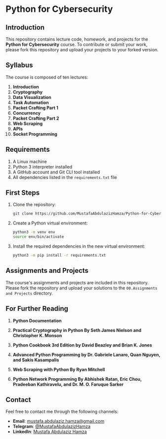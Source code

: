 # Python for Cybersecurity

## Introduction

This repository contains lecture code, homework, and projects for the **Python for Cybersecurity** course. To contribute or submit your work, please fork this repository and upload your projects to your forked version.

## Syllabus

The course is composed of ten lectures:

1. **Introduction**
2. **Cryptography**
3. **Data Visualization**
4. **Task Automation**
5. **Packet Crafting Part 1**
6. **Concurrency**
7. **Packet Crafting Part 2**
8. **Web Scraping**
9. **APIs**
10. **Socket Programming**

## Requirements

1. A Linux machine
2. Python 3 interpreter installed
3. A GitHub account and Git CLI tool installed
4. All dependencies listed in the `requirements.txt` file

## First Steps

1. Clone the repository:

    ```bash
    git clone https://github.com/MustafaAbdulazizHamza/Python-for-Cybersecurity.git
    ```

2. Create a Python virtual environment:

    ```bash
    python3 -m venv env
    source env/bin/activate
    ```

3. Install the required dependencies in the new virtual environment:

    ```bash
    python3 -m pip install -r requirements.txt
    ```

## Assignments and Projects

The course's assignments and projects are included in this repository. Please fork the repository and upload your solutions to the `00.Assignments and Projects` directory.
## For Further Reading

1. **Python Documentation**

2. **Practical Cryptography in Python By Seth James Nielson and Christopher K. Monson**

3. **Python Cookbook 3rd Edition by David Beazley and Brian K. Jones**

4. **Advanced Python Programming by Dr. Gabriele Lanaro, Quan Nguyen, and Sakis Kasampalis**

5. **Web Scraping with Python By Ryan Mitchell**

6. **Python Network Programming By Abhishek Ratan, Eric Chou, Pradeeban Kathiravelu, and Dr. M. O. Faruque Sarker**


## Contact

Feel free to contact me through the following channels:

- **Email**: [mustafa.abdulaziz.hamza@gmail.com](mailto:mustafa.abdulaziz.hamza@gmail.com)
- **Telegram**: [@MustafaAbdulazizHamza](https://t.me/MustafaAbdulazizHamza)
- **LinkedIn**: [Mustafa Abdulaziz Hamza](https://www.linkedin.com/in/mustafa-abdulaziz-hamza-44b727276/)

